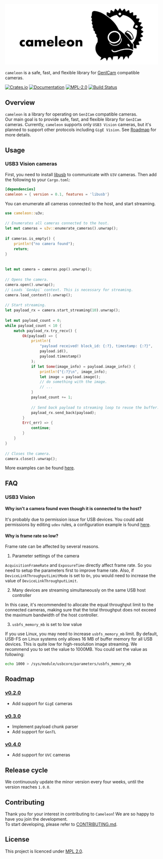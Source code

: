 <p align="center">
  <img src="../misc/logo.svg">
</p>

`cameleon` is a safe, fast, and flexible library for [GenICam](https://www.emva.org/standards-technology/genicam/) compatible cameras.

[![Crates.io][crates-badge]][crates-url]
[![Documentation][docs-badge]][docs-url]
[![MPL-2.0][mpl-badge]][mpl-url]
[![Build Status][actions-badge]][actions-url]

[crates-badge]: https://img.shields.io/crates/v/cameleon.svg
[crates-url]: https://crates.io/crates/cameleon
[docs-badge]: https://docs.rs/cameleon/badge.svg
[docs-url]: https://docs.rs/cameleon
[mpl-badge]: https://img.shields.io/badge/License-MPL%202.0-brightgreen.svg
[mpl-url]: ../LICENSE
[actions-badge]: https://github.com/cameleon-rs/cameleon/workflows/CI/badge.svg
[actions-url]: https://github.com/cameleon-rs/cameleon/actions/workflows/ci.yml

## Overview

`cameleon` is a library for operating on `GenICam` compatible cameras.  
Our main goal is to provide safe, fast, and flexible library for `GenICam` cameras.
Currently, `cameleon` supports only `USB3 Vision` cameras, but it's planned to support other protocols including `GigE Vision`. See [Roadmap](#Roadmap) for more details.


## Usage

### USB3 Vision cameras
First, you need to install [libusb](https://libusb.info/) to communicate with `U3V` cameras. Then add the following to your `Cargo.toml`:


```toml
[dependencies]
cameleon = { version = 0.1, features = 'libusb'}
```

You can enumerate all cameras connected to the host, and start streaming.

```rust
use cameleon::u3v;

// Enumerates all cameras connected to the host.
let mut cameras = u3v::enumerate_cameras().unwrap();

if cameras.is_empty() {
    println!("no camera found");
    return;
}


let mut camera = cameras.pop().unwrap();

// Opens the camera.
camera.open().unwrap();
// Loads `GenApi` context. This is necessary for streaming.
camera.load_context().unwrap();

// Start streaming.
let payload_rx = camera.start_streaming(10).unwrap();

let mut payload_count = 0;
while payload_count < 10 {
    match payload_rx.try_recv() {
        Ok(payload) => {
            println!(
                "payload received! block_id: {:?}, timestamp: {:?}",
                payload.id(),
                payload.timestamp()
            );
            if let Some(image_info) = payload.image_info() {
                println!("{:?}\n", image_info);
                let image = payload.image();
                // do something with the image.
                // ...
            }
            payload_count += 1;

            // Send back payload to streaming loop to reuse the buffer. This is optional.
            payload_rx.send_back(payload);
        }
        Err(_err) => {
            continue;
        }
    }
}

// Closes the camera.
camera.close().unwrap();
```

More examples can be found [here](examples).

## FAQ

### USB3 Vision

#### Why isn't a camera found even though it is connected to the host?
It's probably due to permission issue for USB devices. You could add permissions by editing `udev` rules, a configuration example is found [here](../misc/u3v.rules).

#### Why is frame rate so low?
Frame rate can be affected by several reasons.

1. Parameter settings of the camera

`AcquisitionFrameRate` and `ExposureTime` directly affect frame rate. So you need to setup the parameters first to improve frame rate.
Also, if `DeviceLinkThroughputLimitMode` is set to `On`, you would need to increase the value of `DeviceLinkThroughputLimit`.

2. Many devices are streaming simultaneously on the same USB host controller

In this case, it's recommended to allocate the equal throughput limit to the connected cameras,
making sure that the total throughput does not exceed the maximum bandwidth of the host controller.

3. `usbfs_memory_mb` is set to low value

If you use Linux, you may need to increase `usbfs_memory_mb` limit.
By default, USB-FS on Linux systems only allows 16 MB of buffer memory for all USB devices. This is quite low for high-resolution image streaming.
We recommend you to set the value to 1000MB. You could set the value as following:
```sh
echo 1000 > /sys/module/usbcore/parameters/usbfs_memory_mb
```

## Roadmap
### [v0.2.0](https://github.com/cameleon-rs/cameleon/milestone/2)
* Add support for `GigE` cameras

### [v0.3.0](https://github.com/cameleon-rs/cameleon/milestone/3)
* Implement payload chunk parser
* Add support for `GenTL`

### [v0.4.0](https://github.com/cameleon-rs/cameleon/milestone/4)
* Add support for `UVC` cameras

## Release cycle
We continuously update the minor version every four weeks, until the version reaches `1.0.0`.

## Contributing
Thank you for your interest in contributing to `Cameleon`! We are so happy to have you join the development.  
To start developing, please refer to [CONTRIBUTING.md](../CONTRIBUTING.md).

## License
This project is licenced under [MPL 2.0](../LICENSE).
